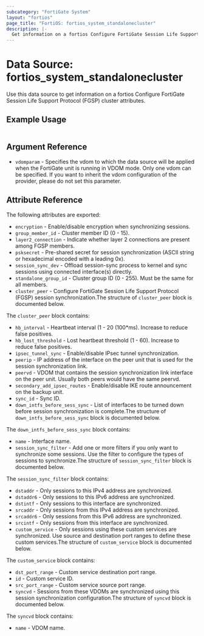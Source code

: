 ```yaml
---
subcategory: "FortiGate System"
layout: "fortios"
page_title: "FortiOS: fortios_system_standalonecluster"
description: |-
  Get information on a fortios Configure FortiGate Session Life Support Protocol (FGSP) cluster attributes.
---
```


# Data Source: fortios_system_standalonecluster
Use this data source to get information on a fortios Configure FortiGate Session Life Support Protocol (FGSP) cluster attributes.


## Example Usage

```hcl

```

## Argument Reference

* `vdomparam` - Specifies the vdom to which the data source will be applied when the FortiGate unit is running in VDOM mode. Only one vdom can be specified. If you want to inherit the vdom configuration of the provider, please do not set this parameter.

## Attribute Reference

The following attributes are exported:

* `encryption` - Enable/disable encryption when synchronizing sessions.
* `group_member_id` - Cluster member ID (0 - 15).
* `layer2_connection` - Indicate whether layer 2 connections are present among FGSP members.
* `psksecret` - Pre-shared secret for session synchronization (ASCII string or hexadecimal encoded with a leading 0x).
* `session_sync_dev` - Offload session-sync process to kernel and sync sessions using connected interface(s) directly.
* `standalone_group_id` - Cluster group ID (0 - 255). Must be the same for all members.
* `cluster_peer` - Configure FortiGate Session Life Support Protocol (FGSP) session synchronization.The structure of `cluster_peer` block is documented below.

The `cluster_peer` block contains:

* `hb_interval` - Heartbeat interval (1 - 20 (100*ms). Increase to reduce false positives.
* `hb_lost_threshold` - Lost heartbeat threshold (1 - 60). Increase to reduce false positives.
* `ipsec_tunnel_sync` - Enable/disable IPsec tunnel synchronization.
* `peerip` - IP address of the interface on the peer unit that is used for the session synchronization link.
* `peervd` - VDOM that contains the session synchronization link interface on the peer unit. Usually both peers would have the same peervd.
* `secondary_add_ipsec_routes` - Enable/disable IKE route announcement on the backup unit.
* `sync_id` - Sync ID.
* `down_intfs_before_sess_sync` - List of interfaces to be turned down before session synchronization is complete.The structure of `down_intfs_before_sess_sync` block is documented below.

The `down_intfs_before_sess_sync` block contains:

* `name` - Interface name.
* `session_sync_filter` - Add one or more filters if you only want to synchronize some sessions. Use the filter to configure the types of sessions to synchronize.The structure of `session_sync_filter` block is documented below.

The `session_sync_filter` block contains:

* `dstaddr` - Only sessions to this IPv4 address are synchronized.
* `dstaddr6` - Only sessions to this IPv6 address are synchronized.
* `dstintf` - Only sessions to this interface are synchronized.
* `srcaddr` - Only sessions from this IPv4 address are synchronized.
* `srcaddr6` - Only sessions from this IPv6 address are synchronized.
* `srcintf` - Only sessions from this interface are synchronized.
* `custom_service` - Only sessions using these custom services are synchronized. Use source and destination port ranges to define these custom services.The structure of `custom_service` block is documented below.

The `custom_service` block contains:

* `dst_port_range` - Custom service destination port range.
* `id` - Custom service ID.
* `src_port_range` - Custom service source port range.
* `syncvd` - Sessions from these VDOMs are synchronized using this session synchronization configuration.The structure of `syncvd` block is documented below.

The `syncvd` block contains:

* `name` - VDOM name.
